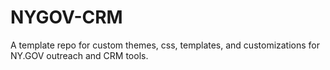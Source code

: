# NYGOV-CRM
A template repo for custom themes, css, templates, and customizations for NY.GOV outreach and CRM tools.

